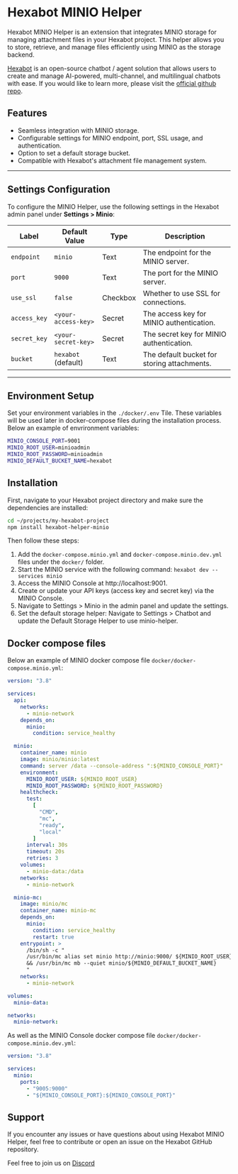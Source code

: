 # Hexabot MINIO Helper

Hexabot MINIO Helper is an extension that integrates MINIO storage for managing attachment files in your Hexabot project. This helper allows you to store, retrieve, and manage files efficiently using MINIO as the storage backend.

[Hexabot](https://hexabot.ai/) is an open-source chatbot / agent solution that allows users to create and manage AI-powered, multi-channel, and multilingual chatbots with ease. If you would like to learn more, please visit the [official github repo](https://github.com/Hexastack/Hexabot/).

## Features
- Seamless integration with MINIO storage.
- Configurable settings for MINIO endpoint, port, SSL usage, and authentication.
- Option to set a default storage bucket.
- Compatible with Hexabot's attachment file management system.

---

## Settings Configuration

To configure the MINIO Helper, use the following settings in the Hexabot admin panel under **Settings > Minio**:

| **Label**     | **Default Value**       | **Type**      | **Description**                                 |
|---------------|-------------------------|---------------|-------------------------------------------------|
| `endpoint`    | `minio`                | Text          | The endpoint for the MINIO server.             |
| `port`        | `9000`                 | Text          | The port for the MINIO server.                 |
| `use_ssl`     | `false`                | Checkbox      | Whether to use SSL for connections.            |
| `access_key`  | `<your-access-key>`    | Secret        | The access key for MINIO authentication.       |
| `secret_key`  | `<your-secret-key>`    | Secret        | The secret key for MINIO authentication.       |
| `bucket`      | `hexabot` (default)    | Text          | The default bucket for storing attachments.    |

---

## Environment Setup 

Set your environment variables in the `./docker/.env` Tile. These variables will be used later in docker-compose files during the installation process. Below an example of envrironment variables:

```bash
MINIO_CONSOLE_PORT=9001
MINIO_ROOT_USER=minioadmin
MINIO_ROOT_PASSWORD=minioadmin
MINIO_DEFAULT_BUCKET_NAME=hexabot
```

## Installation

First, navigate to your Hexabot project directory and make sure the dependencies are installed:

```sh
cd ~/projects/my-hexabot-project
npm install hexabot-helper-minio
```

Then follow these steps:
1. Add the `docker-compose.minio.yml` and `docker-compose.minio.dev.yml` files under the `docker/` folder. 
2. Start the MINIO service with the following command: `hexabot dev --services minio`
3. Access the MINIO Console at http://localhost:9001.
4. Create or update your API keys (access key and secret key) via the MINIO Console.
5. Navigate to Settings > Minio in the admin panel and update the settings.
6. Set the default storage helper: Navigate to Settings > Chatbot and update the Default Storage Helper to use minio-helper.

## Docker compose files

Below an example of MINIO docker compose file `docker/docker-compose.minio.yml`:
```yaml
version: "3.8"

services:
  api:
    networks:
      - minio-network
    depends_on:
      minio:
        condition: service_healthy

  minio:
    container_name: minio
    image: minio/minio:latest
    command: server /data --console-address ":${MINIO_CONSOLE_PORT}"
    environment:
      MINIO_ROOT_USER: ${MINIO_ROOT_USER}
      MINIO_ROOT_PASSWORD: ${MINIO_ROOT_PASSWORD}
    healthcheck:
      test:
        [
          "CMD",
          "mc",
          "ready",
          "local"
        ]
      interval: 30s
      timeout: 20s
      retries: 3
    volumes:
      - minio-data:/data
    networks:
      - minio-network

  minio-mc:
    image: minio/mc
    container_name: minio-mc
    depends_on:
      minio:
        condition: service_healthy
        restart: true
    entrypoint: >
      /bin/sh -c "
      /usr/bin/mc alias set minio http://minio:9000/ ${MINIO_ROOT_USER} ${MINIO_ROOT_PASSWORD} 
      && /usr/bin/mc mb --quiet minio/${MINIO_DEFAULT_BUCKET_NAME}
      "
    networks:
      - minio-network

volumes:
  minio-data:

networks:
  minio-network:
```

As well as the MINIO Console docker compose file `docker/docker-compose.minio.dev.yml`:
```yaml
version: "3.8"

services:
  minio:
    ports:
      - "9005:9000"
      - "${MINIO_CONSOLE_PORT}:${MINIO_CONSOLE_PORT}"

```

## Support
If you encounter any issues or have questions about using Hexabot MINIO Helper, feel free to contribute or open an issue on the Hexabot GitHub repository.

Feel free to join us on [Discord](https://discord.gg/rNb9t2MFkG)
